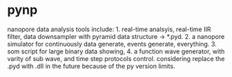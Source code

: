 # pynp
nanopore data analysis tools
include: 1. real-time analsyis, real-time IIR filter, data downsampler with pyramid data structure -> *.pyd.
2. a nanopore simulator for continuously data generate, events generate, everything. 
3. som script for large binary data showing,
4. a function wave generator, with varity of sub wave, and time step protocols control.
considering replace the .pyd with .dll in the future because of the py version limits. 
